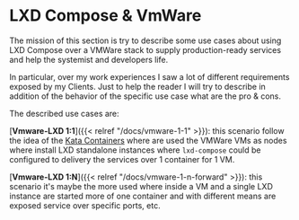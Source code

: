 # LXD Compose & VmWare

The mission of this section is try to describe some use cases about using
LXD Compose over a VMWare stack to supply production-ready services and
help the systemist and developers life.

In particular, over my work experiences I saw a lot of different requirements
exposed by my Clients. Just to help the reader I will try to describe in addition
of the behavior of the specific use case what are the pro & cons.

The described use cases are:

[**Vmware-LXD 1:1**]({{< relref "/docs/vmware-1-1" >}}): this scenario follow
the idea of the [Kata Containers](https://katacontainers.io/) where are used
the VMWare VMs as nodes where install LXD standalone instances where `lxd-compose` 
could be configured to delivery the services over 1 container for 1 VM.

[**Vmware-LXD 1:N**]({{< relref "/docs/vmware-1-n-forward" >}}): this scenario
it's maybe the more used where inside a VM and a single LXD instance are
started more of one container and with different means are exposed service
over specific ports, etc.
